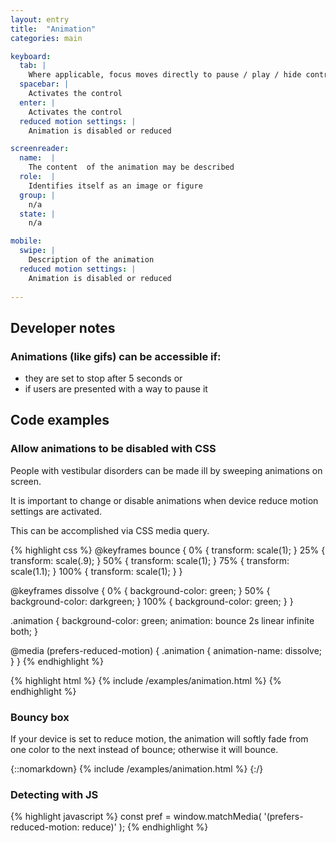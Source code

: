 ```yaml
---
layout: entry
title:  "Animation"
categories: main

keyboard:
  tab: |
    Where applicable, focus moves directly to pause / play / hide controls
  spacebar: |
    Activates the control
  enter: |
    Activates the control
  reduced motion settings: |
    Animation is disabled or reduced

screenreader:   
  name:  |
    The content  of the animation may be described
  role:  |
    Identifies itself as an image or figure
  group: |
    n/a
  state: |
    n/a

mobile:
  swipe: |
    Description of the animation
  reduced motion settings: |
    Animation is disabled or reduced
    
---
```

## Developer notes

### Animations (like gifs) can be accessible if:
- they are set to stop after 5 seconds or 
- if users are presented with a way to pause it

## Code examples

### Allow animations to be disabled with CSS

People with vestibular disorders can be made ill by sweeping animations on screen.

It is important to change or disable animations when device reduce motion settings are activated.

This can be accomplished via CSS media query.

{% highlight css %}
@keyframes bounce {
  0% { transform: scale(1); }
  25% { transform: scale(.9); }
  50% { transform: scale(1); }
  75% { transform: scale(1.1); }
  100% { transform: scale(1); }
}

@keyframes dissolve {
  0% { background-color: green; }
  50% { background-color: darkgreen; }
  100% { background-color: green; }
}

.animation {
  background-color: green;
  animation: bounce 2s linear infinite both;
}

@media (prefers-reduced-motion) {
  .animation {
    animation-name: dissolve;
  }
}
{% endhighlight %}

{% highlight html %}
{% include /examples/animation.html %}
{% endhighlight %}


### Bouncy box
If your device is set to reduce motion, the animation will softly fade from one color to the next instead of bounce; otherwise it will bounce.

{::nomarkdown}
<example>
{% include /examples/animation.html %}
</example>
{:/}

### Detecting with JS
{% highlight javascript %}
const pref = 
  window.matchMedia(
    '(prefers-reduced-motion: reduce)'
  );
{% endhighlight %}



